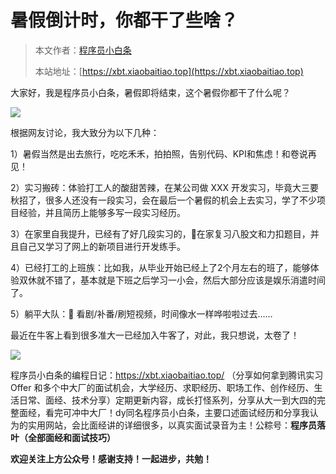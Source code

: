 # 暑假倒计时，你都干了些啥？

> 本文作者：[程序员小白条](https://github.com/luoye6)
>
> 本站地址：[https://xbt.xiaobaitiao.top](https://xbt.xiaobaitiao.top)

大家好，我是程序员小白条，暑假即将结束，这个暑假你都干了什么呢？

![](https://pic.yupi.icu/5563/202508281927632.png)

根据网友讨论，我大致分为以下几种：

1）暑假当然是出去旅行，吃吃禾禾，拍拍照，告别代码、KPI和焦虑！和卷说再见！

2）实习搬砖：体验打工人的酸甜苦辣，在某公司做 XXX 开发实习，毕竟大三要秋招了，很多人还没有一段实习，会在最后一个暑假的机会上去实习，学了不少项目经验，并且简历上能够多写一段实习经历。

3）在家里自我提升，已经有了好几段实习的，📘在家复习八股文和力扣题目，并且自己又学习了网上的新项目进行开发练手。

4）已经打工的上班族：比如我，从毕业开始已经上了2个月左右的班了，能够体验双休就不错了，基本就是下班之后学习一小会，然后大部分应该是娱乐消遣时间了。

5）躺平大队：🍉 看剧/补番/刷短视频，时间像水一样哗啦啦过去……

最近在牛客上看到很多准大一已经加入牛客了，对此，我只想说，太卷了！

![](https://pic.yupi.icu/5563/202508281929911.png)

程序员小白条的编程日记：https://xbt.xiaobaitiao.top/ （分享如何拿到腾讯实习 Offer 和多个中大厂的面试机会，大学经历、求职经历、职场工作、创作经历、生活日常、面经、技术分享）定期更新内容，成长打怪系列，分享从大一到大四的完整面经，看完可冲中大厂！dy同名程序员小白条，主要口述面试经历和分享我认为的实用网站，会比面经讲的详细很多，以真实面试录音为主！公粽号：**程序员落叶（全部面经和面试技巧）**

**欢迎关注上方公众号！感谢支持！一起进步，共勉！**